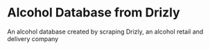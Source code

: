# Alcohol Database from Drizly
An alcohol database created by scraping Drizly, an alcohol retail and delivery company
